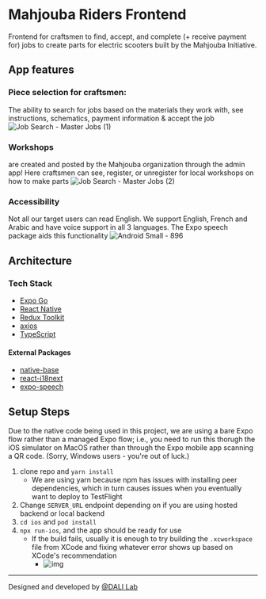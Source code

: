 # Mahjouba Riders Frontend

Frontend for craftsmen to find, accept, and complete (+ receive payment for) jobs to create parts for electric scooters built by the Mahjouba Initiative.

## App features

### Piece selection for craftsmen: 
The ability to search for jobs based on the materials they work with, see instructions, schematics, payment information & accept the job
![Job Search - Master Jobs (1)](https://github.com/user-attachments/assets/a4c19880-b700-499c-a9bc-901aa4b1c336)  

### Workshops 
are created and posted by the Mahjouba organization through the admin app! Here craftsmen can see, register, or unregister for local workshops on how to make parts
![Job Search - Master Jobs (2)](https://github.com/user-attachments/assets/2a68fdfc-ab97-4cdb-b7ec-47d892317d86)

### Accessibility
Not all our target users can read English. We support English, French and Arabic and have voice support in all 3 languages. The Expo speech package aids this functionality
![Android Small - 896](https://github.com/user-attachments/assets/00b8fdb1-4bdf-4189-86d6-606f0ae1d45f)


## Architecture
### Tech Stack
- [Expo Go](https://expo.dev/client)
- [React Native](https://reactnative.dev/)
- [Redux Toolkit](https://redux-toolkit.js.org/)
- [axios](https://github.com/axios/axios)
- [TypeScript](https://www.typescriptlang.org/docs/)

#### External Packages
- [native-base](https://nativebase.io/)
- [react-i18next](https://react.i18next.com/)
- [expo-speech](https://docs.expo.dev/versions/latest/sdk/speech/)

## Setup Steps

Due to the native code being used in this project, we are using a bare Expo flow rather than a managed Expo flow; i.e., you need to run this thorugh the iOS simulator on MacOS rather than through the Expo mobile app scanning a QR code. (Sorry, Windows users - you're out of luck.)

1. clone repo and `yarn install`
   - We are using yarn because npm has issues with installing peer dependencies, which in turn causes issues when you eventually want to deploy to TestFlight
2. Change `SERVER_URL` endpoint depending on if you are using hosted backend or local backend
3. `cd ios` and `pod install`
4. `npx run-ios`, and the app should be ready for use
   - If the build fails, usually it is enough to try building the `.xcworkspace` file from XCode and fixing whatever error shows up based on XCode's recommendation
      - ![img](https://i.imgur.com/6WCL7Gd.png)

<hr/>

Designed and developed by [@DALI Lab](https://github.com/dali-lab)

